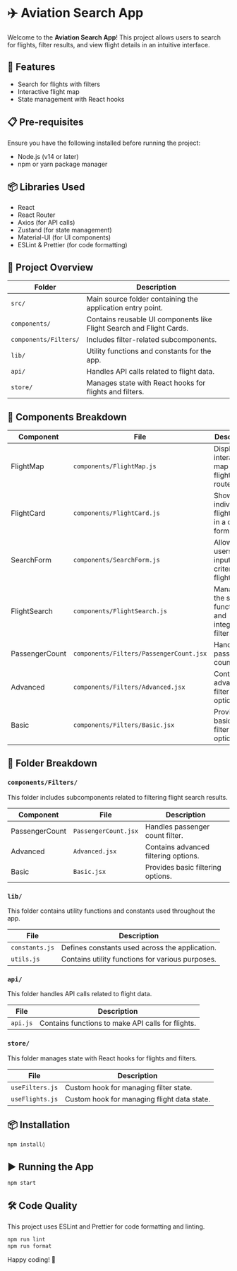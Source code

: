 # ✈️ Aviation Search App

Welcome to the **Aviation Search App**! This project allows users to search for flights, filter results, and view flight details in an intuitive interface.

## 🚀 Features

- Search for flights with filters
- Interactive flight map
- State management with React hooks

## 📋 Pre-requisites

Ensure you have the following installed before running the project:
- Node.js (v14 or later)
- npm or yarn package manager

## 📦 Libraries Used

- React
- React Router
- Axios (for API calls)
- Zustand (for state management)
- Material-UI (for UI components)
- ESLint & Prettier (for code formatting)

## 📂 Project Overview

| Folder                | Description                                                          |
| --------------------- | -------------------------------------------------------------------- |
| `src/`                | Main source folder containing the application entry point.           |
| `components/`         | Contains reusable UI components like Flight Search and Flight Cards. |
| `components/Filters/` | Includes filter-related subcomponents.                               |
| `lib/`                | Utility functions and constants for the app.                         |
| `api/`                | Handles API calls related to flight data.                            |
| `store/`              | Manages state with React hooks for flights and filters.              |

## 🧩 Components Breakdown

| Component      | File                                    | Description                                              |
| -------------- | --------------------------------------- | -------------------------------------------------------- |
| FlightMap      | `components/FlightMap.js`               | Displays an interactive map with flight routes.          |
| FlightCard     | `components/FlightCard.js`              | Shows individual flight details in a card format.        |
| SearchForm     | `components/SearchForm.js`              | Allows users to input search criteria for flights.       |
| FlightSearch   | `components/FlightSearch.js`            | Manages the search functionality and integrates filters. |
| PassengerCount | `components/Filters/PassengerCount.jsx` | Handles passenger count filter.                          |
| Advanced       | `components/Filters/Advanced.jsx`       | Contains advanced filtering options.                     |
| Basic          | `components/Filters/Basic.jsx`          | Provides basic filtering options.                        |

## 📂 Folder Breakdown

### `components/Filters/`
This folder includes subcomponents related to filtering flight search results.

| Component        | File                          | Description                                      |
| ---------------- | ----------------------------- | ------------------------------------------------ |
| PassengerCount   | `PassengerCount.jsx`          | Handles passenger count filter.                  |
| Advanced         | `Advanced.jsx`                | Contains advanced filtering options.             |
| Basic            | `Basic.jsx`                   | Provides basic filtering options.                |

### `lib/`
This folder contains utility functions and constants used throughout the app.

| File             | Description                                      |
| ---------------- | ------------------------------------------------ |
| `constants.js`   | Defines constants used across the application.   |
| `utils.js`       | Contains utility functions for various purposes. |

### `api/`
This folder handles API calls related to flight data.

| File             | Description                                      |
| ---------------- | ------------------------------------------------ |
| `api.js`         | Contains functions to make API calls for flights.|

### `store/`
This folder manages state with React hooks for flights and filters.

| File             | Description                                      |
| ---------------- | ------------------------------------------------ |
| `useFilters.js`  | Custom hook for managing filter state.           |
| `useFlights.js`  | Custom hook for managing flight data state.      |

## 📦 Installation

```sh
npm install◊
```

## ▶️ Running the App

```sh
npm start
```

## 🛠️ Code Quality

This project uses ESLint and Prettier for code formatting and linting.

```sh
npm run lint
npm run format
```

Happy coding! 🚀